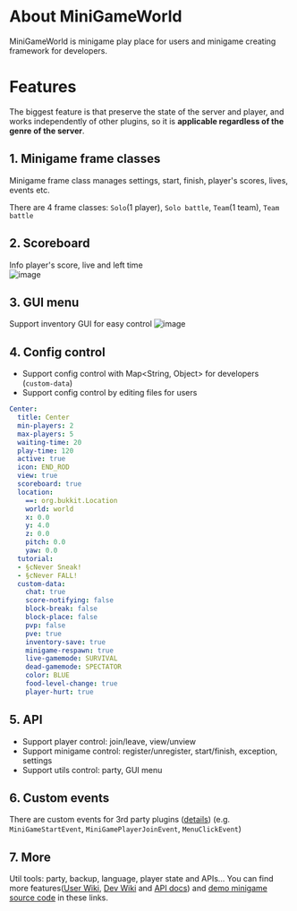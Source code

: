 # About MiniGameWorld
MiniGameWorld is minigame play place for users and minigame creating framework for developers.



# Features
The biggest feature is that preserve the state of the server and player, and works independently of other plugins, so it is **applicable regardless of the genre of the server**.

## 1. Minigame frame classes
Minigame frame class manages settings, start, finish, player's scores, lives, events etc.

There are 4 frame classes: `Solo`(1 player), `Solo battle`, `Team`(1 team), `Team battle`


## 2. Scoreboard
Info player's score, live and left time  
![image](https://user-images.githubusercontent.com/61288262/169811178-3ec609cd-a7b0-4bbe-95bd-2c58550a4ec3.png)


## 3. GUI menu
Support inventory GUI for easy control
![image](https://user-images.githubusercontent.com/61288262/169811272-ddd8f2d4-fec4-4557-b2be-d6844ccc7138.png)


## 4. Config control
- Support config control with Map<String, Object> for developers (`custom-data`)
- Support config control by editing files for users
```yaml
Center:
  title: Center
  min-players: 2
  max-players: 5
  waiting-time: 20
  play-time: 120
  active: true
  icon: END_ROD
  view: true
  scoreboard: true
  location:
    ==: org.bukkit.Location
    world: world
    x: 0.0
    y: 4.0
    z: 0.0
    pitch: 0.0
    yaw: 0.0
  tutorial:
  - §cNever Sneak!
  - §cNever FALL!
  custom-data:
    chat: true
    score-notifying: false
    block-break: false
    block-place: false
    pvp: false
    pve: true
    inventory-save: true
    minigame-respawn: true
    live-gamemode: SURVIVAL
    dead-gamemode: SPECTATOR
    color: BLUE
    food-level-change: true
    player-hurt: true
```



## 5. API
- Support player control: join/leave, view/unview
- Support minigame control: register/unregister, start/finish, exception, settings
- Support utils control: party, GUI menu



## 6. Custom events
There are custom events for 3rd party plugins ([details](3rd-party-guide/Home.md)) (e.g. `MiniGameStartEvent`, `MiniGamePlayerJoinEvent`, `MenuClickEvent`)



## 7. More
Util tools: party, backup, language, player state and APIs...
You can find more features([User Wiki], [Dev Wiki] and [API docs]) and [demo minigame source code](https://github.com/MiniGameWorlds/AllMiniGames) in these links.












[User Wiki]: https://github.com/MiniGameWorlds/MiniGameWorld/blob/main/resources/userWiki/Home.md
[Dev Wiki]: https://github.com/MiniGameWorlds/MiniGameWorld/blob/main/resources/devWiki/Home.md
[API docs]: https://minigameworlds.github.io/MiniGameWorld/
